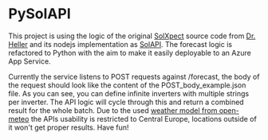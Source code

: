 # PySolAPI

This project is using the logic of the original [SolXpect](https://github.com/woheller69/solxpect) source code from [Dr. Heller](https://github.com/woheller69) and its nodejs implementation as [SolAPI](https://github.com/nick81nrw/solApi). The forecast logic is refactored to Python with the aim to make it easily deployable to an Azure App Service.

Currently the service listens to POST requests against /forecast, the body of the request should look like the content of the POST_body_example.json file. As you can see, you can define infinite inverters with multiple strings per inverter. The API logic will cycle through this and return a combined result for the whole batch. Due to the used [weather model from open-meteo](https://open-meteo.com/en/docs/ensemble-api?models=icon_d2&hourly=temperature_2m,shortwave_radiation,diffuse_radiation,direct_normal_irradiance&tilt=30&azimuth=42&past_days=1#data_sources) the APIs usability is restricted to Central Europe, locations outside of it won't get proper results. Have fun!

